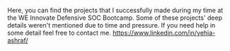 Here, you can find the projects that I successfully made during my time at the WE Innovate Defensive SOC Bootcamp. Some of these projects' deep details weren't mentioned due to time and pressure. If you need help in some detail feel free to contact me. https://www.linkedin.com/in/yehia-ashraf/
